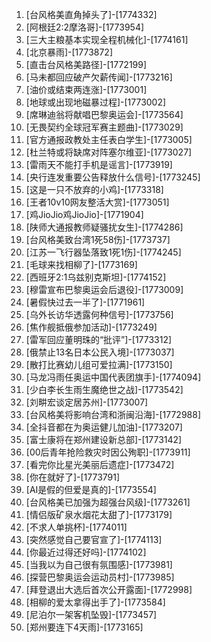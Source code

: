 
1. [台风格美直角掉头了]-[1774332]
1. [阿根廷2:2摩洛哥]-[1773954]
1. [三大主粮基本实现全程机械化]-[1774161]
1. [北京暴雨]-[1773872]
1. [直击台风格美路径]-[1772199]
1. [马未都回应破产欠薪传闻]-[1773216]
1. [油价或结束两连涨]-[1773001]
1. [地球或出现地磁暴过程]-[1773002]
1. [席琳迪翁将献唱巴黎奥运会]-[1773564]
1. [无畏契约全球冠军赛主题曲]-[1773029]
1. [官方通报政教处主任表白学生]-[1773005]
1. [杜兰特或将缺席对阵塞尔维亚]-[1773027]
1. [雷雨天不能打手机是谣言]-[1773919]
1. [央行连发重要公告释放什么信号]-[1773245]
1. [这是一只不放弃的小鸡]-[1773318]
1. [王者10v10网友整活大赏]-[1773051]
1. [鸡JioJio鸡JioJio]-[1771904]
1. [陕师大通报教师疑骚扰女生]-[1774286]
1. [台风格美致台湾1死58伤]-[1773737]
1. [江苏一飞行器坠落致1死1伤]-[1774245]
1. [毛球来找相柳了]-[1773169]
1. [西班牙2:1乌兹别克斯坦]-[1774152]
1. [穆雷宣布巴黎奥运会后退役]-[1773009]
1. [暑假快过去一半了]-[1771961]
1. [乌外长访华透露何种信号]-[1773756]
1. [焦作舰抵俄参加活动]-[1773249]
1. [雷军回应董明珠的“批评”]-[1773312]
1. [俄禁止13名日本公民入境]-[1773037]
1. [散打比赛幼儿组可爱拉满]-[1773150]
1. [马龙冯雨任奥运中国代表团旗手]-[1774094]
1. [少白李长生雨生魔绝世之战]-[1773542]
1. [刘畊宏谈定居苏州]-[1773007]
1. [台风格美将影响台湾和浙闽沿海]-[1772988]
1. [全抖音都在为奥运健儿加油]-[1773207]
1. [富士康将在郑州建设新总部]-[1773142]
1. [00后青年抢险救灾时因公殉职]-[1773911]
1. [看完你比星光美丽后遗症]-[1773472]
1. [你在就好了]-[1773791]
1. [AI是假的但爱是真的]-[1773554]
1. [台风格美已加强为超强台风级]-[1773261]
1. [情侣版矿泉水烟花太甜了]-[1773179]
1. [不求人单挑杯]-[1774011]
1. [突然感觉自己要官宣了]-[1774113]
1. [你最近过得还好吗]-[1774102]
1. [当我以为自己很有氛围感]-[1773981]
1. [探营巴黎奥运会运动员村]-[1773985]
1. [拜登退出大选后首次公开露面]-[1772998]
1. [相柳的爱太拿得出手了]-[1773584]
1. [尼泊尔一架客机坠毁]-[1773457]
1. [郑州要连下4天雨]-[1773165]